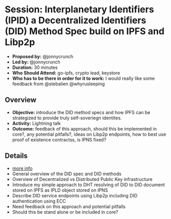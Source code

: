 # Session: Interplanetary Identifiers (IPID) a Decentralized Identifiers (DID) Method Spec build on IPFS and Libp2p

- **Proposed by:** @jonnycrunch 
- **Led by:** @jonnycrunch   
- **Duration:** 30 minutes
- **Who Should Attend:** go-ipfs, crypto lead, keystore 
- **Who has to be there in order for it to work:** I would really like some feedback from @stebalien @whyrusleeping

## Overview

- **Objective:** introduce the DID method specs and how IPFS can be strategized to provide truly self-soveriegn identites. 
- **Activity:** Lightning talk 
- **Outcome:** feedback of this approach, should this be implemented in core?, any potential pitfalls?, ideas on Libp2p endpoints, how to best use proof of existence contractss, is IPNS fixed? 


## Details

- [more info ](https://www.github.com/jonnycrunch/ipid)
- General overview of the DID spec and DID methods
- Overview of Decentralized vs Distributed Public Key infrastructure
- Introduce my simple approach to DHT resolving of DID to DID document stored on IPFS as IPLD object stored on IPNS
- Describe DID service endpoints using Libp2p including DID authentication using ECC
- Need feedback on this approach and potential pitfalls
- Should this be stand alone or be included in core?